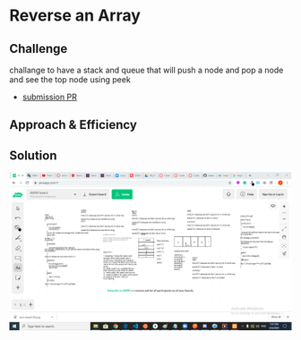 # Reverse an Array
## Challenge

challange to have a stack and queue that will push a node and pop a node and see the top node using peek 

- [submission PR](https://github.com/alaaalmasri12/401-data-structures-and-algorithms/pull/14/)
## Approach & Efficiency


## Solution
![binary](assets/stackandqueue.png)
